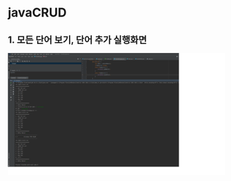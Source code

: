 # javaCRUD

## 1. 모든 단어 보기, 단어 추가 실행화면

<img src='https://github.com/21900279/javaCRUD/blob/master/screenshots/javaCRUD%EC%8B%A4%ED%96%89%EA%B2%B0%EA%B3%BC%ED%99%94%EB%A9%B4.png' width='800'>
